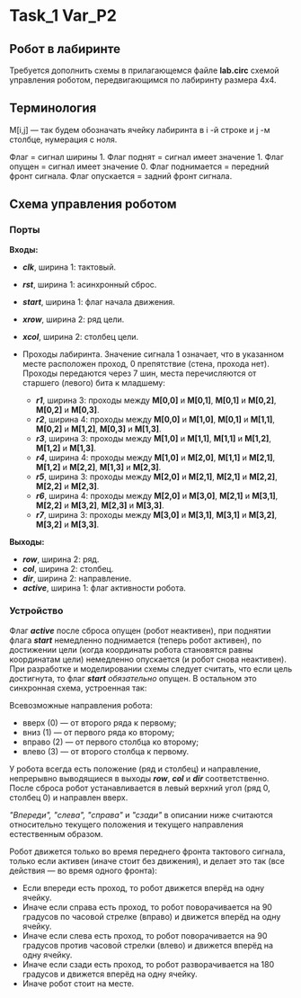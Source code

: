 # Task_1 Var_P2

## Робот в лабиринте

Требуется дополнить схемы в прилагающемся файле **lab.circ** схемой управления роботом, передвигающимся по лабиринту размера 4x4.

## Терминология

M[i,j] — так будем обозначать ячейку лабиринта в i -й строке и j -м столбце, нумерация с ноля.

Флаг = сигнал ширины 1. Флаг поднят = сигнал имеет значение 1. Флаг опущен = сигнал имеет значение 0. Флаг поднимается = передний фронт сигнала. Флаг опускается = задний фронт сигнала.

## Схема управления роботом

### Порты

**Входы:**

- ***clk***, ширина 1: тактовый.
- ***rst***, ширина 1: асинхронный сброс.
- ***start***, ширина 1: флаг начала движения.
- ***xrow***, ширина 2: ряд цели.
- ***xcol***, ширина 2: столбец цели.
- Проходы лабиринта. Значение сигнала 1 означает, что в указанном месте расположен проход, 0 препятствие (стена, прохода нет). Проходы передаются через 7 шин, места перечисляются от старшего (левого) бита к младшему:

  - ***r1***, ширина 3: проходы между **M[0,0]** и **M[0,1]**, **M[0,1]** и **M[0,2]**, **M[0,2]** и **M[0,3]**.
  - ***r2***, ширина 4: проходы между **M[0,0]** и **M[1,0]**, **M[0,1]** и **M[1,1]**, **M[0,2]** и **M[1,2]**, **M[0,3]** и **M[1,3]**.
  - ***r3***, ширина 3: проходы между **M[1,0]** и **M[1,1]**, **M[1,1]** и **M[1,2]**, **M[1,2]** и **M[1,3]**.
  - ***r4***, ширина 4: проходы между **M[1,0]** и **M[2,0]**, **M[1,1]** и **M[2,1]**, **M[1,2]** и **M[2,2]**, **M[1,3]** и **M[2,3]**.
  - ***r5***, ширина 3: проходы между **M[2,0]** и **M[2,1]**, **M[2,1]** и **M[2,2]**, **M[2,2]** и **M[2,3]**.
  - ***r6***, ширина 4: проходы между **M[2,0]** и **M[3,0]**, **M[2,1]** и **M[3,1]**, **M[2,2]** и **M[3,2]**, **M[2,3]** и **M[3,3]**.
  - ***r7***, ширина 3: проходы между **M[3,0]** и **M[3,1]**, **M[3,1]** и **M[3,2]**, **M[3,2]** и **M[3,3]**.

**Выходы:**

- ***row***, ширина 2: ряд.
- ***col***, ширина 2: столбец.
- ***dir***, ширина 2: направление.
- ***active***, ширина 1: флаг активности робота.

### Устройство

Флаг ***active*** после сброса опущен (робот неактивен), при поднятии флага ***start*** немедленно поднимается (теперь робот активен), по достижении цели (когда координаты робота становятся равны координатам цели) немедленно опускается (и робот снова неактивен). При разработке и моделировании схемы следует считать, что если цель достигнута, то флаг ***start*** *обязательно* опущен.
В остальном это синхронная схема, устроенная так:

Всевозможные направления робота:

- вверх (0) — от второго ряда к первому;
- вниз (1) — от первого ряда ко второму;
- вправо (2) — от первого столбца ко второму;
- влево (3) — от второго столбца к первому.

У робота всегда есть положение (ряд и столбец) и направление, непрерывно выводящиеся в выходы ***row***, ***col*** и ***dir*** соответственно. После сброса робот устанавливается в левый верхний угол (ряд 0, столбец 0) и направлен вверх.

*"Впереди", "слева", "справа"* и *"сзади"* в описании ниже считаются относительно текущего положения и текущего направления естественным образом.

Робот движется только во время переднего фронта тактового сигнала, только если активен (иначе стоит без движения), и делает это так (все действия — во время одного фронта):

- Если впереди есть проход, то робот движется вперёд на одну ячейку.
- Иначе если справа есть проход, то робот поворачивается на 90 градусов по часовой стрелке (вправо) и движется вперёд на одну ячейку.
- Иначе если слева есть проход, то робот поворачивается на 90 градусов против часовой стрелки (влево) и движется вперёд на одну ячейку.
- Иначе если сзади есть проход, то робот разворачивается на 180 градусов и движется вперёд на одну ячейку.
- Иначе робот стоит на месте.
